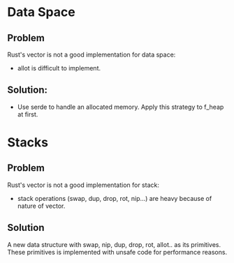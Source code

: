 # Data Space

## Problem

Rust's vector is not a good implementation for data space:

* allot is difficult to implement.

## Solution:

* Use serde to handle an allocated memory. Apply this strategy to f_heap at first.

# Stacks

## Problem

Rust's vector is not a good implementation for stack:

* stack operations (swap, dup, drop, rot, nip...) are heavy because of nature of vector.

## Solution

A new data structure with swap, nip, dup, drop, rot, allot.. as its primitives. These primitives is implemented with unsafe code for performance reasons.

